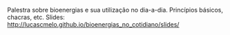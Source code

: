Palestra sobre bioenergias e sua utilização no dia-a-dia.
Princípios básicos, chacras, etc.
Slides: http://lucascmelo.github.io/bioenergias_no_cotidiano/slides/
